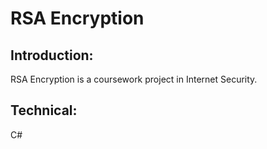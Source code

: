 # RSA Encryption
## Introduction: 
RSA Encryption is a coursework project in Internet Security. 
## Technical:
C#
![]()
